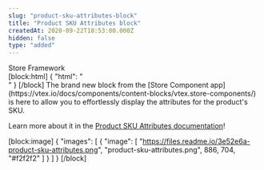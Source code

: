 ```yaml
---
slug: "product-sku-attributes-block"
title: "Product SKU Attributes block"
createdAt: 2020-09-22T18:53:00.000Z
hidden: false
type: "added"
---
```


<div class="badge" id="store-framework">Store Framework</div>
[block:html]
{
  "html": "</br>"
}
[/block]
 The brand new block from the [Store Component app](https://vtex.io/docs/components/content-blocks/vtex.store-components/) is here to allow you to effortlessly display the attributes for the product's SKU. 

Learn more about it in the [Product SKU Attributes documentation](https://vtex.io/docs/components/content-blocks/vtex.store-components/productskuattributes/)!


[block:image]
{
  "images": [
    {
      "image": [
        "https://files.readme.io/3e52e6a-product-sku-attributes.png",
        "product-sku-attributes.png",
        886,
        704,
        "#f2f2f2"
      ]
    }
  ]
}
[/block]
